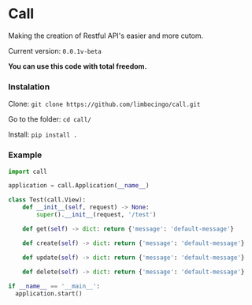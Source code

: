 # Call
Making the creation of Restful API's easier and more cutom.

Current version: `0.0.1v-beta`

**You can use this code with total freedom.**

### Instalation
Clone: `git clone https://github.com/limbocingo/call.git`

Go to the folder: `cd call/`

Install: `pip install .`

### Example

```python
import call

application = call.Application(__name__)

class Test(call.View):
    def __init__(self, request) -> None:
        super().__init__(request, '/test')

    def get(self) -> dict: return {'message': 'default-message'}

    def create(self) -> dict: return {'message': 'default-message'}

    def update(self) -> dict: return {'message': 'default-message'}

    def delete(self) -> dict: return {'message': 'default-message'}
 
if __name__ == '__main__':
  application.start()
```
